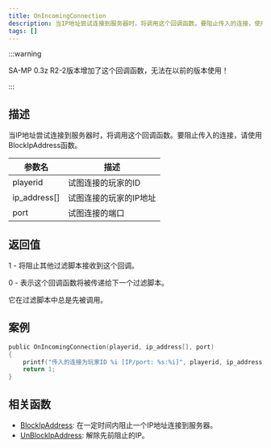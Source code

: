 ```yaml
---
title: OnIncomingConnection
description: 当IP地址尝试连接到服务器时，将调用这个回调函数。要阻止传入的连接，使用BlockIpAddress函数。
tags: []
---
```


:::warning

SA-MP 0.3z R2-2版本增加了这个回调函数，无法在以前的版本使用！

:::

## 描述

当IP地址尝试连接到服务器时，将调用这个回调函数。要阻止传入的连接，请使用BlockIpAddress函数。

| 参数名       | 描述                   |
| ------------ | ---------------------- |
| playerid     | 试图连接的玩家的ID     |
| ip_address[] | 试图连接的玩家的IP地址 |
| port         | 试图连接的端口         |

## 返回值

1 - 将阻止其他过滤脚本接收到这个回调。

0 - 表示这个回调函数将被传递给下一个过滤脚本。

它在过滤脚本中总是先被调用。

## 案例

```c
public OnIncomingConnection(playerid, ip_address[], port)
{
    printf("传入的连接为玩家ID %i [IP/port: %s:%i]", playerid, ip_address, port);
    return 1;
}
```

## 相关函数

- [BlockIpAddress](../functions/BlockIpAddress): 在一定时间内阻止一个IP地址连接到服务器。
- [UnBlockIpAddress](../functions/UnBlockIpAddress): 解除先前阻止的IP。
